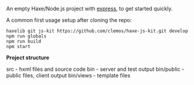 An empty Haxe/Node.js project with [express](http://expressjs.com), to get started quickly.

A common first usage setup after cloning the repo:

```
haxelib git js-kit https://github.com/clemos/haxe-js-kit.git develop
npm run globals
npm run build
npm start
```

**Project structure**

src - hxml files and source code
bin - server and test output
bin/public - public files, client output
bin/views  - template files
